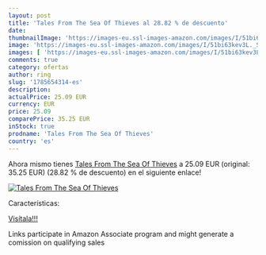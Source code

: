 ```yaml
---
layout: post
title: 'Tales From The Sea Of Thieves al 28.82 % de descuento'
date: 
thumbnailImage: 'https://images-eu.ssl-images-amazon.com/images/I/51bi63kev3L._SL200_.jpg'
image: 'https://images-eu.ssl-images-amazon.com/images/I/51bi63kev3L._SL200_.jpg'
images: [ 'https://images-eu.ssl-images-amazon.com/images/I/51bi63kev3L._SL200_.jpg' ]
comments: true
category: ofertas
author: ring
slug: '1785654314-es'
description:
actualPrice: 25.09 EUR
currency: EUR
price: 25.09
comparePrice: 35.25 EUR
inStock: true
prodname: 'Tales From The Sea Of Thieves'
country: 'es'
---
```


Ahora mismo tienes [Tales From The Sea Of Thieves](https://www.amazon.es/dp/1785654314/?tag=tolees-21) a 25.09 EUR (original: 35.25 EUR) (28.82 %  de descuento) en el siguiente enlace!

[![Tales From The Sea Of Thieves](https://images-eu.ssl-images-amazon.com/images/I/51bi63kev3L._SL200_.jpg)](https://www.amazon.es/dp/1785654314/?tag=tolees-21)

Características:


[Visítala!!!](https://www.amazon.es/dp/1785654314/?tag=tolees-21)

Links participate in Amazon Associate program and might generate a comission on qualifying sales
